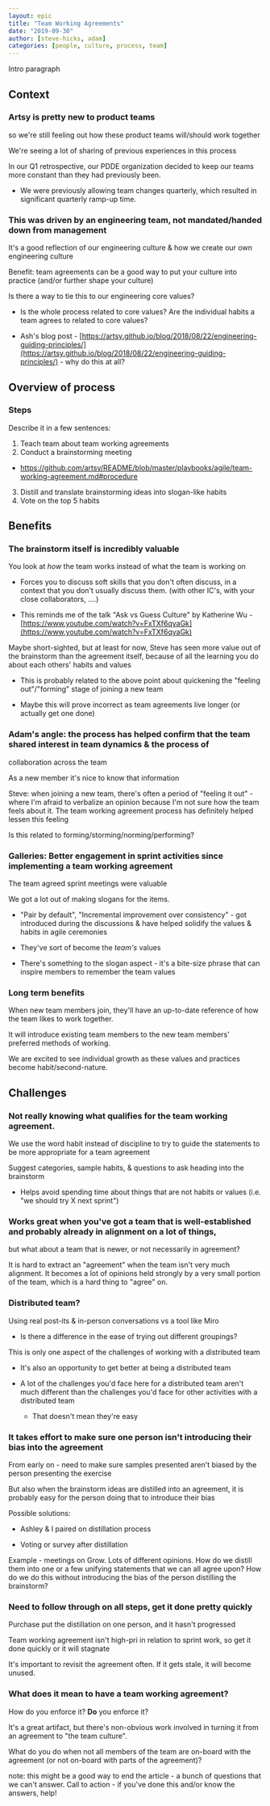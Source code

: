 ```yaml
---
layout: epic
title: "Team Working Agreements"
date: "2019-09-30"
author: [steve-hicks, adam]
categories: [people, culture, process, team]
---
```


Intro paragraph

<!-- more -->

## Context

### Artsy is pretty new to product teams

so we're still feeling out how these product teams will/should work together

We're seeing a lot of sharing of previous experiences in this process

In our Q1 retrospective, our PDDE organization decided to keep our teams more constant than they had previously
been.

- We were previously allowing team changes quarterly, which resulted in significant quarterly ramp-up time.

### This was driven by an engineering team, not mandated/handed down from management

It's a good reflection of our engineering culture & how we create our own engineering culture

Benefit: team agreements can be a good way to put your culture into practice (and/or further shape your culture)

Is there a way to tie this to our engineering core values?

- Is the whole process related to core values? Are the individual habits a team agrees to related to core values?

- Ash's blog post -
  [https://artsy.github.io/blog/2018/08/22/engineering-guiding-principles/](https://artsy.github.io/blog/2018/08/22/engineering-guiding-principles/) -
  why do this at all?

## Overview of process

### Steps

Describe it in a few sentences:

1. Teach team about team working agreements
2. Conduct a brainstorming meeting
  - https://github.com/artsy/README/blob/master/playbooks/agile/team-working-agreement.md#procedure
3. Distill and translate brainstorming ideas into slogan-like habits
4. Vote on the top 5 habits

## Benefits

### The brainstorm itself is incredibly valuable

You look at _how_ the team works instead of what the team is working on

- Forces you to discuss soft skills that you don't often discuss, in a context that you don't usually discuss them.
  (with other IC's, with your close collaborators, ....)

- This reminds me of the talk "Ask vs Guess Culture" by Katherine Wu -
  [https://www.youtube.com/watch?v=FxTXf6qyaGk](https://www.youtube.com/watch?v=FxTXf6qyaGk)

Maybe short-sighted, but at least for now, Steve has seen more value out of the brainstorm than the agreement
itself, because of all the learning you do about each others' habits and values

- This is probably related to the above point about quickening the "feeling out"/"forming" stage of joining a new
  team

- Maybe this will prove incorrect as team agreements live longer (or actually get one done)

### Adam's angle: the process has helped confirm that the team shared interest in team dynamics & the process of

collaboration across the team

As a new member it's nice to know that information

Steve: when joining a new team, there's often a period of "feeling it out" - where I'm afraid to verbalize an
opinion because I'm not sure how the team feels about it. The team working agreement process has definitely helped
lessen this feeling

Is this related to forming/storming/norming/performing?

### Galleries: Better engagement in sprint activities since implementing a team working agreement

The team agreed sprint meetings were valuable

We got a lot out of making slogans for the items.

- "Pair by default", "Incremental improvement over consistency" - got introduced during the discussions & have
  helped solidify the values & habits in agile ceremonies

- They've sort of become the _team's_ values

- There's something to the slogan aspect - it's a bite-size phrase that can inspire members to remember the team
  values

### Long term benefits

When new team members join, they'll have an up-to-date reference of how the team likes to work together.

It will introduce existing team members to the new team members' preferred methods of working.

We are excited to see individual growth as these values and practices become habit/second-nature.

## Challenges

### Not really knowing what qualifies for the team working agreement.

We use the word habit instead of discipline to try to guide the statements to be more appropriate for a team
agreement

Suggest categories, sample habits, & questions to ask heading into the brainstorm

- Helps avoid spending time about things that are not habits or values (i.e. "we should try X next sprint")

### Works great when you've got a team that is well-established and probably already in alignment on a lot of things,

but what about a team that is newer, or not necessarily in agreement?

It is hard to extract an "agreement" when the team isn't very much alignment. It becomes a lot of opinions held
strongly by a very small portion of the team, which is a hard thing to "agree" on.

### Distributed team?

Using real post-its & in-person conversations vs a tool like Miro

- Is there a difference in the ease of trying out different groupings?

This is only one aspect of the challenges of working with a distributed team

- It's also an opportunity to get better at being a distributed team

- A lot of the challenges you'd face here for a distributed team aren't much different than the challenges you'd
  face for other activities with a distributed team

  - That doesn't mean they're easy

### It takes effort to make sure one person isn't introducing their bias into the agreement

From early on - need to make sure samples presented aren't biased by the person presenting the exercise

But also when the brainstorm ideas are distilled into an agreement, it is probably easy for the person doing that
to introduce their bias

Possible solutions:

- Ashley & I paired on distillation process

- Voting or survey after distillation

Example - meetings on Grow. Lots of different opinions. How do we distill them into one or a few unifying
statements that we can all agree upon? How do we do this without introducing the bias of the person distilling the
brainstorm?

### Need to follow through on all steps, get it done pretty quickly

Purchase put the distillation on one person, and it hasn't progressed

Team working agreement isn't high-pri in relation to sprint work, so get it done quickly or it will stagnate

It's important to revisit the agreement often. If it gets stale, it will become unused.

### What does it mean to have a team working agreement?

How do you enforce it? **Do** you enforce it?

It's a great artifact, but there's non-obvious work involved in turning it from an agreement to "the team culture".

What do you do when not all members of the team are on-board with the agreement (or not on-board with parts of the
agreement)?

note: this might be a good way to end the article - a bunch of questions that we can't answer. Call to action - if
you've done this and/or know the answers, help!
